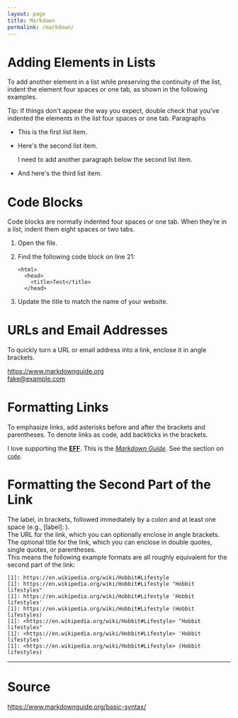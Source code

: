 ```yaml
---
layout: page
title: Markdown
permalink: /markdown/
---
```


# Adding Elements in Lists

To add another element in a list while preserving the continuity of the list, indent the element four spaces or one tab, as shown in the following examples.

Tip: If things don't appear the way you expect, double check that you've indented the elements in the list four spaces or one tab.
Paragraphs

- This is the first list item.
- Here's the second list item.

  I need to add another paragraph below the second list item.

- And here's the third list item.

# Code Blocks

Code blocks are normally indented four spaces or one tab. When they’re in a list, indent them eight spaces or two tabs.

1.  Open the file.
2.  Find the following code block on line 21:

        <html>
          <head>
            <title>Test</title>
          </head>

3.  Update the title to match the name of your website.

# URLs and Email Addresses

To quickly turn a URL or email address into a link, enclose it in angle brackets.

<https://www.markdownguide.org>  
<fake@example.com>

# Formatting Links

To emphasize links, add asterisks before and after the brackets and parentheses. To denote links as code, add backticks in the brackets.

I love supporting the **[EFF](https://eff.org)**.
This is the _[Markdown Guide](https://www.markdownguide.org)_.
See the section on [`code`](#code).

# Formatting the Second Part of the Link

The label, in brackets, followed immediately by a colon and at least one space (e.g., [label]: ).  
The URL for the link, which you can optionally enclose in angle brackets.
The optional title for the link, which you can enclose in double quotes, single quotes, or parentheses.  
This means the following example formats are all roughly equivalent for the second part of the link:

```
[1]: https://en.wikipedia.org/wiki/Hobbit#Lifestyle
[1]: https://en.wikipedia.org/wiki/Hobbit#Lifestyle "Hobbit lifestyles"
[1]: https://en.wikipedia.org/wiki/Hobbit#Lifestyle 'Hobbit lifestyles'
[1]: https://en.wikipedia.org/wiki/Hobbit#Lifestyle (Hobbit lifestyles)
[1]: <https://en.wikipedia.org/wiki/Hobbit#Lifestyle> "Hobbit lifestyles"
[1]: <https://en.wikipedia.org/wiki/Hobbit#Lifestyle> 'Hobbit lifestyles'
[1]: <https://en.wikipedia.org/wiki/Hobbit#Lifestyle> (Hobbit lifestyles)
```

---

# Source

https://www.markdownguide.org/basic-syntax/

